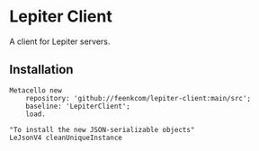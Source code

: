 # Lepiter Client
A client for Lepiter servers.
## Installation```Metacello new	repository: 'github://feenkcom/lepiter-client:main/src';	baseline: 'LepiterClient';	load.
	
"To install the new JSON-serializable objects"
LeJsonV4 cleanUniqueInstance```